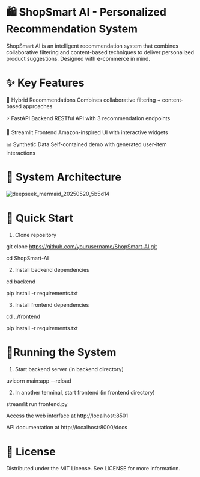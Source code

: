 # 🛍️ ShopSmart AI - Personalized Recommendation System

ShopSmart AI is an intelligent recommendation system that combines collaborative filtering and content-based techniques to deliver personalized product suggestions. Designed with e-commerce in mind.

# ✨ Key Features

🎯 Hybrid Recommendations	Combines collaborative filtering + content-based approaches

⚡ FastAPI Backend	RESTful API with 3 recommendation endpoints

💅 Streamlit Frontend	Amazon-inspired UI with interactive widgets

📊 Synthetic Data	Self-contained demo with generated user-item interactions


# 🧩 System Architecture
![deepseek_mermaid_20250520_5b5d14](https://github.com/user-attachments/assets/5c067a77-b37e-4a92-a9b5-1e3863faa694)

# 🚀 Quick Start

1. Clone repository

git clone https://github.com/yourusername/ShopSmart-AI.git

cd ShopSmart-AI

2. Install backend dependencies

cd backend

pip install -r requirements.txt

3. Install frontend dependencies

cd ../frontend

pip install -r requirements.txt

# 🏃Running the System

1. Start backend server (in backend directory)

uvicorn main:app --reload

2. In another terminal, start frontend (in frontend directory)

streamlit run frontend.py


Access the web interface at http://localhost:8501

API documentation at http://localhost:8000/docs

# 📜 License
Distributed under the MIT License. See LICENSE for more information.
